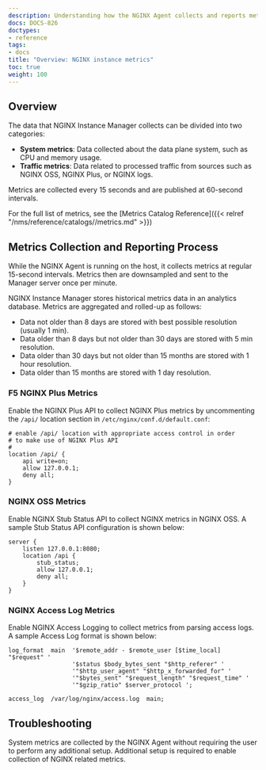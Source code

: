 ```yaml
---
description: Understanding how the NGINX Agent collects and reports metrics
docs: DOCS-826
doctypes:
- reference
tags:
- docs
title: "Overview: NGINX instance metrics"
toc: true
weight: 100
---
```


## Overview

The data that NGINX Instance Manager collects can be divided into two categories:

- **System metrics**: Data collected about the data plane system, such as CPU and memory usage.
- **Traffic metrics**: Data related to processed traffic from sources such as NGINX OSS, NGINX Plus, or NGINX logs.

Metrics are collected every 15 seconds and are published at 60-second intervals.

For the full list of metrics, see the [Metrics Catalog Reference]({{< relref "/nms/reference/catalogs//metrics.md" >}})

## Metrics Collection and Reporting Process

While the NGINX Agent is running on the host, it collects metrics at regular 15-second intervals. Metrics then are downsampled and sent to the Manager server once per minute.

NGINX Instance Manager stores historical metrics data in an analytics database. Metrics are aggregated and rolled-up as follows:

- Data not older than 8 days are stored with best possible resolution (usually 1 min).
- Data older than 8 days but not older than 30 days are stored with 5 min resolution.
- Data older than 30 days but not older than 15 months are stored with 1 hour resolution.
- Data older than 15 months are stored with 1 day resolution.

### F5 NGINX Plus Metrics

Enable the NGINX Plus API to collect NGINX Plus metrics by uncommenting the `/api/` location section in `/etc/nginx/conf.d/default.conf`:

```nginx {hl_lines=[4]}
# enable /api/ location with appropriate access control in order
# to make use of NGINX Plus API
#
location /api/ {
    api write=on;
    allow 127.0.0.1;
    deny all;
}
```

### NGINX OSS Metrics

Enable NGINX Stub Status API to collect NGINX metrics in NGINX OSS. A sample Stub Status API configuration is shown below:

```nginx
server {
    listen 127.0.0.1:8080;
    location /api {
        stub_status;
        allow 127.0.0.1;
        deny all;
    }
}
```

### NGINX Access Log Metrics

Enable NGINX Access Logging to collect metrics from parsing access logs. A sample Access Log format is shown below:

```nginx
log_format  main  '$remote_addr - $remote_user [$time_local] "$request" '
                  '$status $body_bytes_sent "$http_referer" '
                  '"$http_user_agent" "$http_x_forwarded_for" '
                  '"$bytes_sent" "$request_length" "$request_time" '
                  '"$gzip_ratio" $server_protocol ';

access_log  /var/log/nginx/access.log  main;
```

## Troubleshooting

System metrics are collected by the NGINX Agent without requiring the user to perform any additional setup. Additional setup is required to enable collection of NGINX related metrics.

